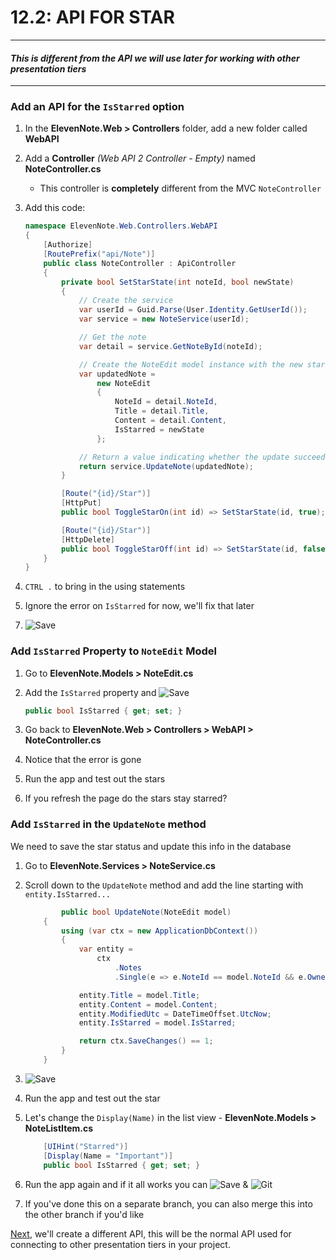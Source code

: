 # 12.2: API FOR STAR
---
#### *This is different from the API we will use later for working with other presentation tiers*
---
### Add an API for the `IsStarred` option
1. In the **ElevenNote.Web > Controllers** folder, add a new folder called **WebAPI**
2. Add a **Controller** *(Web API 2 Controller - Empty)* named **NoteController.cs**
   * This controller is **completely** different from the MVC `NoteController`
3. Add this code:

    ```cs
    namespace ElevenNote.Web.Controllers.WebAPI
    {
        [Authorize]
        [RoutePrefix("api/Note")]
        public class NoteController : ApiController
        {
            private bool SetStarState(int noteId, bool newState)
            {
                // Create the service
                var userId = Guid.Parse(User.Identity.GetUserId());
                var service = new NoteService(userId);

                // Get the note
                var detail = service.GetNoteById(noteId);

                // Create the NoteEdit model instance with the new star state
                var updatedNote =
                    new NoteEdit
                    {
                        NoteId = detail.NoteId,
                        Title = detail.Title,
                        Content = detail.Content,
                        IsStarred = newState
                    };

                // Return a value indicating whether the update succeeded
                return service.UpdateNote(updatedNote);
            }

            [Route("{id}/Star")]
            [HttpPut]
            public bool ToggleStarOn(int id) => SetStarState(id, true);

            [Route("{id}/Star")]
            [HttpDelete]
            public bool ToggleStarOff(int id) => SetStarState(id, false);
        }
    }
    ```
4. `CTRL .` to bring in the using statements
5. Ignore the error on `IsStarred` for now, we'll fix that later
<!-- 6. TODO: Explain this -->
7. ![Save](/assets/font-awesome-save.png)

### Add `IsStarred` Property to `NoteEdit` Model
1. Go to **ElevenNote.Models > NoteEdit.cs**
2. Add the `IsStarred` property and ![Save](/assets/font-awesome-save.png)

    ```cs
    public bool IsStarred { get; set; }
    ```
3. Go back to **ElevenNote.Web > Controllers > WebAPI > NoteController.cs**
4. Notice that the error is gone
5. Run the app and test out the stars
6. If you refresh the page do the stars stay starred?

### Add `IsStarred` in the `UpdateNote` method
We need to save the star status and update this info in the database
1. Go to **ElevenNote.Services > NoteService.cs**
2. Scroll down to the `UpdateNote` method and add the line starting with `entity.IsStarred...`

    ```cs
            public bool UpdateNote(NoteEdit model)
        {
            using (var ctx = new ApplicationDbContext())
            {
                var entity =
                    ctx
                        .Notes
                        .Single(e => e.NoteId == model.NoteId && e.OwnerId == _userId);

                entity.Title = model.Title;
                entity.Content = model.Content;
                entity.ModifiedUtc = DateTimeOffset.UtcNow;
                entity.IsStarred = model.IsStarred;

                return ctx.SaveChanges() == 1;
            }
        }
    ```
3. ![Save](/assets/font-awesome-save.png)
4. Run the app and test out the star
5. Let's change the `Display(Name)` in the list view - **ElevenNote.Models > NoteListItem.cs**

    ```cs
        [UIHint("Starred")]
        [Display(Name = "Important")]
        public bool IsStarred { get; set; }
    ```
6. Run the app again and if it all works you can ![Save](/assets/font-awesome-save.png) & ![Git](/assets/devicons_github_badge.png)
7. If you've done this on a separate branch, you can also merge this into the other branch if you'd like

[Next,](/13-APIIntro/13.0-APIIntro.md) we'll create a different API, this will be the normal API used for connecting to other presentation tiers in your project.